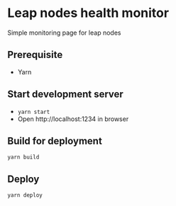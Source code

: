 # Leap nodes health monitor

Simple monitoring page for leap nodes

## Prerequisite

- Yarn

## Start development server

- `yarn start`
- Open http://localhost:1234 in browser

## Build for deployment

```
yarn build
```

## Deploy

```
yarn deploy
```
